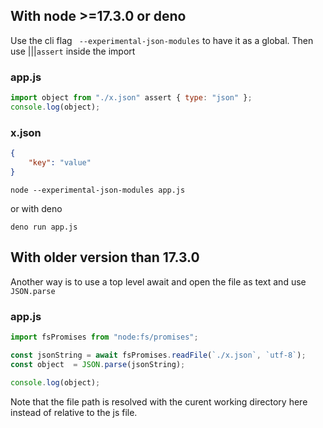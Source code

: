## With node >=17.3.0 or deno

Use the cli flag ` --experimental-json-modules` to have it as a global. Then use |||`assert` inside the import

### app.js

```js
import object from "./x.json" assert { type: "json" };
console.log(object);
```

### x.json

```json
{
    "key": "value"
}
```

`node --experimental-json-modules app.js`

or with deno

`deno run app.js`

## With older version than 17.3.0

Another way is to use a top level await and open the file as text and use `JSON.parse`

### app.js


```js
import fsPromises from "node:fs/promises";

const jsonString = await fsPromises.readFile(`./x.json`, `utf-8`);
const object  = JSON.parse(jsonString);
    
console.log(object);
```

Note that the file path is resolved with the curent working directory here instead of relative to the js file.
